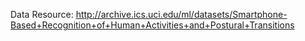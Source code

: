 Data Resource: http://archive.ics.uci.edu/ml/datasets/Smartphone-Based+Recognition+of+Human+Activities+and+Postural+Transitions